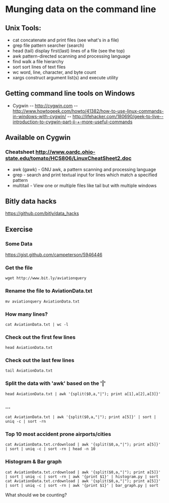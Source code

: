 # Munging data on the command line

## Unix Tools:
- cat concatenate and print files (see what's in a file)
- grep file pattern searcher (search)
- head (tail) display first(last) lines of a file (see the top)
- awk pattern-directed scanning and processing language
- find walk a file hierarchy
- sort sort lines of text files
- wc word, line, character, and byte count
- xargs construct argument list(s) and execute utility

## Getting command line tools on Windows
- Cygwin
-- http://cygwin.com
-- http://www.howtogeek.com/howto/41382/how-to-use-linux-commands-in-windows-with-cygwin/
-- http://lifehacker.com/180690/geek-to-live--introduction-to-cygwin-part-ii-+-more-useful-commands

## Available on Cygwin
### Cheatsheet http://www.oardc.ohio-state.edu/tomato/HCS806/LinuxCheatSheet2.doc
- awk (gawk) - GNU awk, a pattern scanning and processing language
- grep - search and print textual input for lines which match a specified pattern
- multitail - View one or multiple files like tail but with multiple windows

## Bitly data hacks
https://github.com/bitly/data_hacks

## Exercise

### Some Data

https://gist.github.com/campeterson/5946446

### Get the file
    wget http://www.bit.ly/aviationquery

### Rename the file to AviationData.txt
    mv aviationquery AviationData.txt

### How many lines?
    cat AviationData.txt | wc -l 

### Check out the first few lines
    head AviationData.txt

### Check out the last few lines
    tail AviationData.txt

### Split the data with 'awk' based on the '|'
    head AviationData.txt | awk '{split($0,a,"|"); print a[1],a[2],a[3]}'

### ...
    cat AviationData.txt | awk '{split($0,a,"|"); print a[5]}' | sort | uniq -c | sort -rn

### Top 10 most accident prone airports/cities
    cat AviationData.txt.crdownload | awk '{split($0,a,"|"); print a[5]}' | sort | uniq -c | sort -rn | head -n 10

### Histogram & Bar graph
    cat AviationData.txt.crdownload | awk '{split($0,a,"|"); print a[5]}' | sort | uniq -c | sort -rn | awk '{print $1}' | histogram.py | sort
    cat AviationData.txt.crdownload | awk '{split($0,a,"|"); print a[5]}' | sort | uniq -c | sort -rn | awk '{print $1}' | bar_graph.py | sort

What should we be counting?
